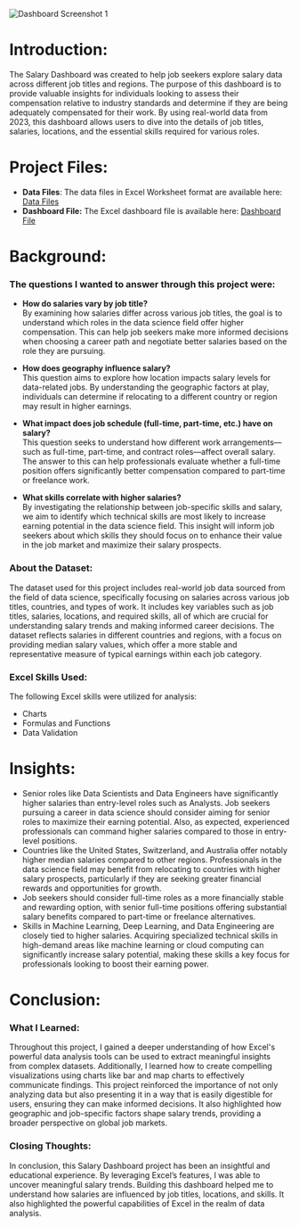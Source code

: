 ![Dashboard Screenshot 1](https://github.com/user-attachments/assets/bfcd02d0-5977-4f0f-a406-9a6e4e0980ec)


# Introduction:
The Salary Dashboard was created to help job seekers explore salary data across different job titles and regions. The purpose of this dashboard is to provide valuable insights for individuals looking to assess their compensation relative to industry standards and determine if they are being adequately compensated for their work. By using real-world data from 2023, this dashboard allows users to dive into the details of job titles, salaries, locations, and the essential skills required for various roles.

# Project Files:
- **Data Files**: The data files in Excel Worksheet format are available here: [Data Files](https://github.com/MadhurShekharBand/Excel_Visualization_Project_-_Data_Jobs_Salary_Dashboard/tree/01f4ab03efb9214462a1cce3bfdb93f86e893c0e/Data) 
- **Dashboard File:** The Excel dashboard file is available here: [Dashboard File](https://github.com/MadhurShekharBand/Excel_Visualization_Project_-_Data_Jobs_Salary_Dashboard/blob/01f4ab03efb9214462a1cce3bfdb93f86e893c0e/Dashboard%20-%20Excel%20File.xlsx)

# Background:

### The questions I wanted to answer through this project were:

- **How do salaries vary by job title?** <br>
By examining how salaries differ across various job titles, the goal is to understand which roles in the data science field offer higher compensation. This can help job seekers make more informed decisions when choosing a career path and negotiate better salaries based on the role they are pursuing.

- **How does geography influence salary?** <br>
This question aims to explore how location impacts salary levels for data-related jobs. By understanding the geographic factors at play, individuals can determine if relocating to a different country or region may result in higher earnings.

- **What impact does job schedule (full-time, part-time, etc.) have on salary?** <br>
This question seeks to understand how different work arrangements—such as full-time, part-time, and contract roles—affect overall salary. The answer to this can help professionals evaluate whether a full-time position offers significantly better compensation compared to part-time or freelance work.

- **What skills correlate with higher salaries?** <br>
By investigating the relationship between job-specific skills and salary, we aim to identify which technical skills are most likely to increase earning potential in the data science field. This insight will inform job seekers about which skills they should focus on to enhance their value in the job market and maximize their salary prospects.

### About the Dataset:
The dataset used for this project includes real-world job data sourced from the field of data science, specifically focusing on salaries across various job titles, countries, and types of work. It includes key variables such as job titles, salaries, locations, and required skills, all of which are crucial for understanding salary trends and making informed career decisions. The dataset reflects salaries in different countries and regions, with a focus on providing median salary values, which offer a more stable and representative measure of typical earnings within each job category.

### Excel Skills Used:
The following Excel skills were utilized for analysis:
- Charts
- Formulas and Functions
- Data Validation

# Insights:
- Senior roles like Data Scientists and Data Engineers have significantly higher salaries than entry-level roles such as Analysts. Job seekers pursuing a career in data science should consider aiming for senior roles to maximize their earning potential. Also, as expected, experienced professionals can command higher salaries compared to those in entry-level positions.
- Countries like the United States, Switzerland, and Australia offer notably higher median salaries compared to other regions. Professionals in the data science field may benefit from relocating to countries with higher salary prospects, particularly if they are seeking greater financial rewards and opportunities for growth.
- Job seekers should consider full-time roles as a more financially stable and rewarding option, with senior full-time positions offering substantial salary benefits compared to part-time or freelance alternatives.
- Skills in Machine Learning, Deep Learning, and Data Engineering are closely tied to higher salaries. Acquiring specialized technical skills in high-demand areas like machine learning or cloud computing can significantly increase salary potential, making these skills a key focus for professionals looking to boost their earning power.

# Conclusion:

### What I Learned:
Throughout this project, I gained a deeper understanding of how Excel's powerful data analysis tools can be used to extract meaningful insights from complex datasets. Additionally, I learned how to create compelling visualizations using charts like bar and map charts to effectively communicate findings. This project reinforced the importance of not only analyzing data but also presenting it in a way that is easily digestible for users, ensuring they can make informed decisions. It also highlighted how geographic and job-specific factors shape salary trends, providing a broader perspective on global job markets.

### Closing Thoughts:
In conclusion, this Salary Dashboard project has been an insightful and educational experience. By leveraging Excel’s features, I was able to uncover meaningful salary trends. Building this dashboard helped me to understand how salaries are influenced by job titles, locations, and skills. It also highlighted the powerful capabilities of Excel in the realm of data analysis.
